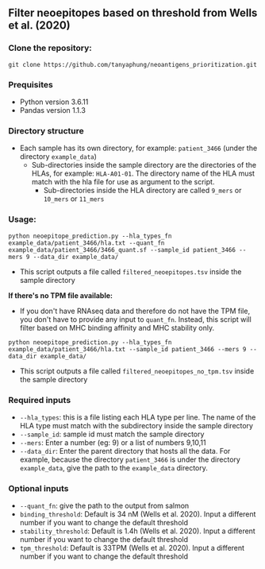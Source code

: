 ## Filter neoepitopes based on threshold from Wells et al. (2020)

### Clone the repository:
```
git clone https://github.com/tanyaphung/neoantigens_prioritization.git
```

### Prequisites
- Python version 3.6.11
- Pandas version 1.1.3

### Directory structure
- Each sample has its own directory, for example: `patient_3466` (under the directory `example_data`)
    - Sub-directories inside the sample directory are the directories of the HLAs, for example: `HLA-A01-01`. The directory name of the HLA must match with the hla file for use as argument to the script.
        - Sub-directories inside the HLA directory are called `9_mers` or `10_mers` or `11_mers`

### Usage:

```
python neoepitope_prediction.py --hla_types_fn example_data/patient_3466/hla.txt --quant_fn example_data/patient_3466/3466_quant.sf --sample_id patient_3466 --mers 9 --data_dir example_data/
```
- This script outputs a file called `filtered_neoepitopes.tsv` inside the sample directory

**If there's no TPM file available:**
- If you don't have RNAseq data and therefore do not have the TPM file, you don't have to provide any input to `quant_fn`. Instead, this script will filter based on MHC binding affinity and MHC stability only.
```
python neoepitope_prediction.py --hla_types_fn example_data/patient_3466/hla.txt --sample_id patient_3466 --mers 9 --data_dir example_data/
```
- This script outputs a file called `filtered_neoepitopes_no_tpm.tsv` inside the sample directory

### Required inputs
- `--hla_types`: this is a file listing each HLA type per line. The name of the HLA type must match with the subdirectory inside the sample directory
- `--sample_id`: sample id must match the sample directory
- `--mers`: Enter a number (eg: 9) or a list of numbers 9,10,11
- `--data_dir`: Enter the parent directory that hosts all the data. For example, because the directory `patient_3466` is under the directory `example_data`, give the path to the `example_data` directory.

### Optional inputs
- `--quant_fn`: give the path to the output from salmon
- `binding_threshold`: Default is 34 nM (Wells et al. 2020). Input a different number if you want to change the default threshold
- `stability_threshold`: Default is 1.4h (Wells et al. 2020). Input a different number if you want to change the default threshold
- `tpm_threshold`: Default is 33TPM (Wells et al. 2020). Input a different number if you want to change the default threshold
